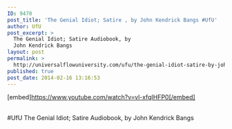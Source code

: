 ```yaml
---
ID: 9470
post_title: 'The Genial Idiot; Satire , by John Kendrick Bangs #UfU'
author: UfU
post_excerpt: >
  The Genial Idiot; Satire Audiobook, by
  John Kendrick Bangs
layout: post
permalink: >
  http://universalflowuniversity.com/ufu/the-genial-idiot-satire-by-john-kendrick-bangs-ufu/
published: true
post_date: 2014-02-16 13:16:53
---
```

[embed]https://www.youtube.com/watch?v=vl-xfqIHFP0[/embed]</br></br>
<p>#UfU The Genial Idiot; Satire Audiobook, by John Kendrick Bangs </p>